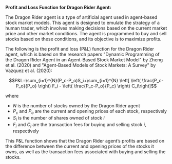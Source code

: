  

**Profit and Loss Function for Dragon Rider Agent:**

The Dragon Rider agent is a type of artificial agent used in agent-based stock market models. This agent is designed to emulate the strategy of a human trader, which involves making decisions based on the current market price and other market conditions. The agent is programmed to buy and sell stocks based on these conditions, and its objective is to maximize profits. 

The following is the profit and loss (P&L) function for the Dragon Rider agent, which is based on the research papers "Dynamic Programming of the Dragon Rider Agent in an Agent-Based Stock Market Model" by Zheng et al. (2020) and "Agent-Based Models of Stock Markets: A Survey" by Vazquez et al. (2020):

$$P&L=\sum_{i=1}^{N}(P_c-P_o)S_i+\sum_{i=1}^{N} \left[ \left( \frac{P_c-P_o}{P_o} \right) F_i - \left( \frac{P_c-P_o}{P_c} \right) C_i\right]$$

where

* $N$ is the number of stocks owned by the Dragon Rider agent
* $P_c$ and $P_o$ are the current and opening prices of each stock, respectively
* $S_i$ is the number of shares owned of stock $i$
* $F_i$ and $C_i$ are the transaction fees for buying and selling stock $i$, respectively

This P&L function shows that the Dragon Rider agent’s profits are based on the difference between the current and opening prices of the stocks it owns, as well as the transaction fees associated with buying and selling the stocks.